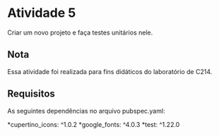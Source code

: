 # Atividade 5

Criar um novo projeto e faça testes unitários nele.

## Nota

Essa atividade foi realizada para fins didáticos do laboratório de C214.

## Requisitos

As seguintes dependências no arquivo pubspec.yaml:

*cupertino_icons: ^1.0.2
*google_fonts: ^4.0.3
*test: ^1.22.0
